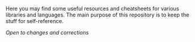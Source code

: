 Here you may find some useful resources and cheatsheets for various libraries and languages. The main purpose of this repository is to keep the stuff for self-reference.

*Open to changes and corrections*
